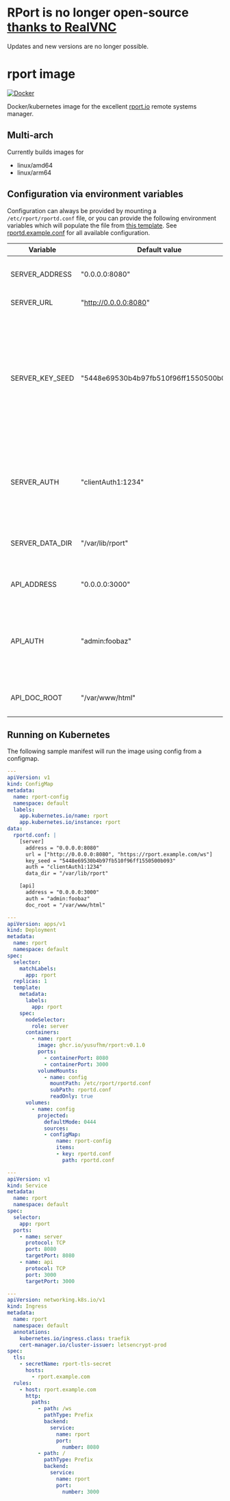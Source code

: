 # RPort is no longer open-source [thanks to RealVNC](https://www.realvnc.com/en/discover/realone/)
Updates and new versions are no longer possible.

# rport image
[![Docker](https://github.com/yusufhm/rport-image/actions/workflows/docker-publish.yml/badge.svg)](https://github.com/yusufhm/rport-image/actions/workflows/docker-publish.yml)

Docker/kubernetes image for the excellent [rport.io](https://github.com/cloudradar-monitoring/rport) remote systems manager.

## Multi-arch

Currently builds images for

 - linux/amd64
 - linux/arm64

## Configuration via environment variables

Configuration can always be provided by mounting a `/etc/rport/rportd.conf` file, or you can provide the following environment variables which will populate the file from [this template](/rportd.conf.template). See [rportd.example.conf](https://github.com/cloudradar-monitoring/rport/blob/master/rportd.example.conf) for all available configuration.

| Variable | Default value | Description |
| --- | --- | --- |
| SERVER_ADDRESS  | "0.0.0.0:8080"                         | IP address and port the HTTP server listens on. |
| SERVER_URL      | "http://0.0.0.0:8080"                  | Full client connect URL. |
| SERVER_KEY_SEED | "5448e69530b4b97fb510f96ff1550500b093" | Option string to seed the generation of a ECDSA public and private key pair. Highly recommended. Not using it is a big security risk. Use "openssl rand -hex 18" to generate a secure key seed. |
| SERVER_AUTH     | "clientAuth1:1234"                     | Optional string representing a single client auth credentials, in the form of `<client-auth-id>:<password>`. |
| SERVER_DATA_DIR | "/var/lib/rport"                       | Optional param to define a local directory path to store internal data. |
| API_ADDRESS     | "0.0.0.0:3000"                         | IP address and port the API server/frontend UI listens on. |
| API_AUTH        | "admin:foobaz"                         | Defines `<user>:<password>` authentication pair for accessing the API. Enables access for a single user. |
| API_DOC_ROOT    | "/var/www/html"                        | Place where the frontend files (html/js) go. |

## Running on Kubernetes

The following sample manifest will run the image using config from a configmap.

```yaml
---
apiVersion: v1
kind: ConfigMap
metadata:
  name: rport-config
  namespace: default
  labels:
    app.kubernetes.io/name: rport
    app.kubernetes.io/instance: rport
data:
  rportd.conf: |
    [server]
      address = "0.0.0.0:8080"
      url = ["http://0.0.0.0:8080", "https://rport.example.com/ws"]
      key_seed = "5448e69530b4b97fb510f96ff1550500b093"
      auth = "clientAuth1:1234"
      data_dir = "/var/lib/rport"

    [api]
      address = "0.0.0.0:3000"
      auth = "admin:foobaz"
      doc_root = "/var/www/html"

---
apiVersion: apps/v1
kind: Deployment
metadata:
  name: rport
  namespace: default
spec:
  selector:
    matchLabels:
      app: rport
  replicas: 1
  template:
    metadata:
      labels:
        app: rport
    spec:
      nodeSelector:
        role: server
      containers:
        - name: rport
          image: ghcr.io/yusufhm/rport:v0.1.0
          ports:
            - containerPort: 8080
            - containerPort: 3000
          volumeMounts:
            - name: config
              mountPath: /etc/rport/rportd.conf
              subPath: rportd.conf
              readOnly: true
      volumes:
        - name: config
          projected:
            defaultMode: 0444
            sources:
            - configMap:
                name: rport-config
                items:
                - key: rportd.conf
                  path: rportd.conf

---
apiVersion: v1
kind: Service
metadata:
  name: rport
  namespace: default
spec:
  selector:
    app: rport
  ports:
    - name: server
      protocol: TCP
      port: 8080
      targetPort: 8080
    - name: api
      protocol: TCP
      port: 3000
      targetPort: 3000

---
apiVersion: networking.k8s.io/v1
kind: Ingress
metadata:
  name: rport
  namespace: default
  annotations:
    kubernetes.io/ingress.class: traefik
    cert-manager.io/cluster-issuer: letsencrypt-prod
spec:
  tls:
    - secretName: rport-tls-secret
      hosts:
        - rport.example.com
  rules:
    - host: rport.example.com
      http:
        paths:
          - path: /ws
            pathType: Prefix
            backend:
              service:
                name: rport
                port:
                  number: 8080
          - path: /
            pathType: Prefix
            backend:
              service:
                name: rport
                port:
                  number: 3000

```
